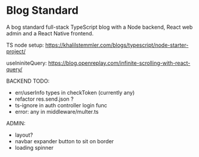 # Blog Standard

A bog standard full-stack TypeScript blog with a Node backend, React web admin and a React Native frontend.

TS node setup: https://khalilstemmler.com/blogs/typescript/node-starter-project/

useIniniteQuery: https://blog.openreplay.com/infinite-scrolling-with-react-query/

BACKEND TODO:

* err/userInfo types in checkToken (currently any)
* refactor res.send.json ?
* ts-ignore in auth controller login func
* error: any in middleware/multer.ts

ADMIN:

* layout?
* navbar expander button to sit on border
* loading spinner